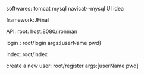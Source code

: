 
softwares:
      tomcat 
      mysql 
      navicat--mysql UI 
      idea

framework:JFinal

API:
  root: host:8080/ironman

  login : root/login
     args:[userName  pwd]
  
  index: root/index
  
  create a new user: root/register 
      args:[userName pwd]
     


  

